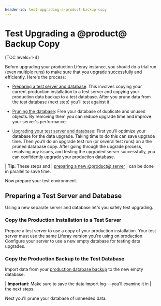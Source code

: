 ```yaml
---
header-id: test-upgrading-a-product-backup-copy
---
```


# Test Upgrading a @product@ Backup Copy

[TOC levels=1-4]

Before upgrading your production Liferay instance, you should do a trial run
(even multiple runs) to make sure that you upgrade successfully and efficiently.
Here's the process:

-   [Preparing a test server and
    database](#preparing-a-test-server-and-database): This involves copying your
    current production installation to a test server and copying your production
    data backup to a test database. After you prune data from the test database
    (next step) you'll test against it. 

-   [Pruning the
    database](/docs/7-2/deploy/-/knowledge_base/d/pruning-the-database):
    Free your database of duplicate and unused objects. By removing them you can
    reduce upgrade time and improve your server's performance. 

-   [Upgrading your test server and
    database](/docs/7-2/deploy/-/knowledge_base/d/upgrading-your-test-server-and-database):
    First you'll optimize your database for the data upgrade. Taking time to do
    this can save upgrade time. Then you'll do an upgrade test run (or several
    test runs) on a the pruned database copy. After going through the upgrade
    process, resolving any issues, and testing the upgraded server successfully,
    you can confidently upgrade your production database. 

| **Tip:** These steps and
| [preparing a new @product@ server](/docs/7-2/deploy/-/knowledge_base/d/preparing-a-new-product-server-for-data-upgrade)
| can be done in parallel to save time. 

Now prepare your test environment. 

## Preparing a Test Server and Database

Using a new separate server and database let's you safely test upgrading. 

### Copy the Production Installation to a Test Server

Prepare a test server to use a copy of your production installation. Your test
server must use the same Liferay version you're using on production. Configure
your server to use a new empty database for testing data upgrades. 

### Copy the Production Backup to the Test Database

Import data from your [production database
backup](/docs/7-2/deploy/-/knowledge_base/d/backing-up-a-liferay-installation)
to the new empty database. 

| **Important:** Make sure to save the data import log---you'll examine it in
| the next steps. 

Next you'll prune your database of unneeded data. 

